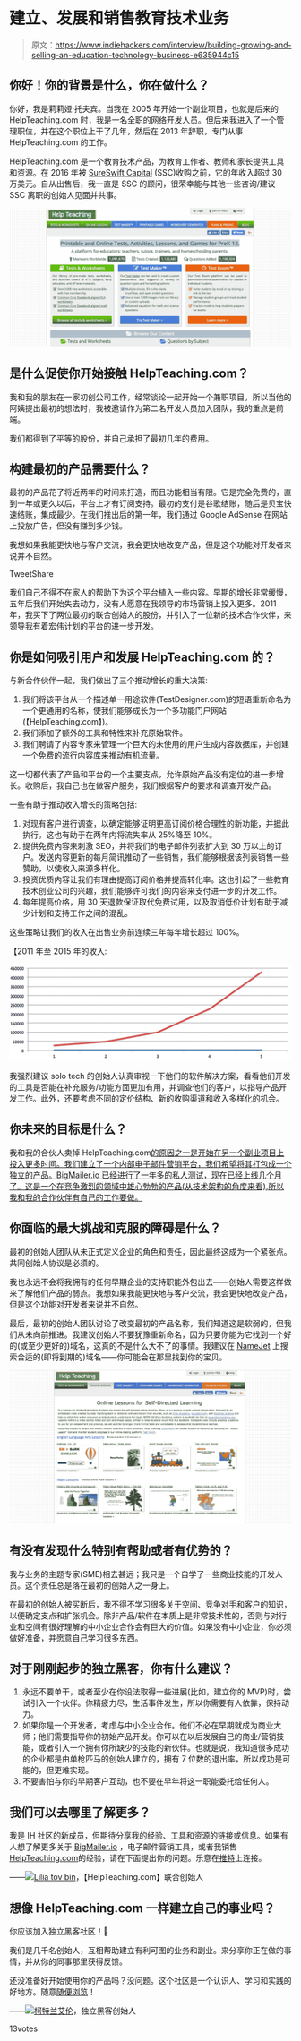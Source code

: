 # 建立、发展和销售教育技术业务

> 原文：<https://www.indiehackers.com/interview/building-growing-and-selling-an-education-technology-business-e635944c15>

## 你好！你的背景是什么，你在做什么？

你好，我是莉莉娅·托夫宾。当我在 2005 年开始一个副业项目，也就是后来的 HelpTeaching.com 时，我是一名全职的网络开发人员。但后来我进入了一个管理职位，并在这个职位上干了几年，然后在 2013 年辞职，专门从事 HelpTeaching.com 的工作。

HelpTeaching.com 是一个教育技术产品，为教育工作者、教师和家长提供工具和资源。在 2016 年被 [SureSwift Capital](https://www.sureswiftcapital.com/) (SSC)收购之前，它的年收入超过 30 万美元。自从出售后，我一直是 SSC 的顾问，很荣幸能与其他一些咨询/建议 SSC 离职的创始人见面并共事。

[![HelpTeaching.com](img/aed46c7fffea35e2ff7e4941eb08c0fc.png)](https://www.helpteaching.com) 

## 是什么促使你开始接触 HelpTeaching.com？

我和我的朋友在一家初创公司工作，经常谈论一起开始一个兼职项目，所以当他的阿姨提出最初的想法时，我被邀请作为第二名开发人员加入团队，我的重点是前端。

我们都得到了平等的股份，并自己承担了最初几年的费用。

## 构建最初的产品需要什么？

最初的产品花了将近两年的时间来打造，而且功能相当有限。它是完全免费的，直到一年或更久以后，平台上才有订阅支持。最初的支付是谷歌结账，随后是贝宝快速结账，集成最少。在我们推出后的第一年，我们通过 Google AdSense 在网站上投放广告，但没有赚到多少钱。

我想如果我能更快地与客户交流，我会更快地改变产品，但是这个功能对开发者来说并不自然。

TweetShare

我们自己不得不在家人的帮助下为这个平台植入一些内容。早期的增长非常缓慢，五年后我们开始失去动力，没有人愿意在我领导的市场营销上投入更多。2011 年，我买下了两位最初的联合创始人的股份，并引入了一位新的技术合作伙伴，来领导我有着宏伟计划的平台的进一步开发。

## 你是如何吸引用户和发展 HelpTeaching.com 的？

与新合作伙伴一起，我们做出了三个推动增长的重大决策:

1.  我们将该平台从一个描述单一用途软件(TestDesigner.com)的短语重新命名为一个更通用的名称，使我们能够成长为一个多功能门户网站(【HelpTeaching.com】)。
2.  我们添加了额外的工具和特性来补充原始软件。
3.  我们聘请了内容专家来管理一个巨大的未使用的用户生成内容数据库，并创建一个免费的流行内容库来推动有机流量。

这一切都代表了产品和平台的一个主要支点，允许原始产品没有定位的进一步增长。收购后，我自己也在做客户服务，我们根据客户的要求和调查开发产品。

一些有助于推动收入增长的策略包括:

1.  对现有客户进行调查，以确定能够证明更高订阅价格合理性的新功能，并据此执行。这也有助于在两年内将流失率从 25%降至 10%。
2.  提供免费内容来刺激 SEO，并将我们的电子邮件列表扩大到 30 万以上的订户。发送内容更新的每月简讯推动了一些销售，我们能够根据该列表销售一些赞助，以使收入来源多样化。
3.  投资优质内容让我们有理由提高订阅价格并提高转化率。这也引起了一些教育技术创业公司的兴趣，我们能够许可我们的内容来支付进一步的开发工作。
4.  每年提高价格，用 30 天退款保证取代免费试用，以及取消低价计划有助于减少计划和支持工作之间的混乱。

这些策略让我们的收入在出售业务前连续三年每年增长超过 100%。

【2011 年至 2015 年的收入:

![Help Teaching Revenue](img/b47a0e524c0b52a42f38b64ff3bdda1d.png)

我强烈建议 solo tech 的创始人认真审视一下他们的软件解决方案，看看他们开发的工具是否能在补充服务/功能方面更加有用，并调查他们的客户，以指导产品开发工作。此外，还要考虑不同的定价结构、新的收购渠道和收入多样化的机会。

## 你未来的目标是什么？

我和我的合伙人卖掉 HelpTeaching.com[的原因之一是开始在另一个副业项目上投入更多时间。我们建立了一个内部电子邮件营销平台，我们希望将其打包成一个独立的产品。BigMailer.io 已经进行了一年多的私人测试，现在已经上线几个月了。这是一个在竞争激烈的领域中雄心勃勃的产品(从技术架构的角度来看),所以我和我的合作伙伴有自己的工作要做。](https://www.helpteaching.com)

## 你面临的最大挑战和克服的障碍是什么？

最初的创始人团队从未正式定义企业的角色和责任，因此最终这成为一个紧张点。共同创始人协议是必须的。

我也永远不会将我拥有的任何早期企业的支持职能外包出去——创始人需要这样做来了解他们产品的弱点。我想如果我能更快地与客户交流，我会更快地改变产品，但是这个功能对开发者来说并不自然。

最后，最初的创始人团队讨论了改变最初的产品名称，我们知道这是软弱的，但我们从未向前推进。我建议创始人不要犹豫重新命名，因为只要你能为它找到一个好的(或至少更好的)域名，这真的不是什么大不了的事情。我建议在 [NameJet](http://www.namejet.com/) 上搜索合适的(即将到期的)域名——你可能会在那里找到你的宝贝。

[![HelpTeaching.com Online Courses](img/3def32afbd0760cd4e2c0efdcd1b240c.png)](https://www.helpteaching.com) 

## 有没有发现什么特别有帮助或者有优势的？

我与业务的主题专家(SME)相去甚远；我只是一个自学了一些商业技能的开发人员。这个责任总是落在最初的创始人之一身上。

在最初的创始人被买断后，我不得不学习很多关于空间、竞争对手和客户的知识，以便确定支点和扩张机会。除非产品/软件在本质上是非常技术性的，否则与对行业和空间有很好理解的中小企业合作会有巨大的价值。如果没有中小企业，你必须做好准备，并愿意自己学习很多东西。

## 对于刚刚起步的独立黑客，你有什么建议？

1.  永远不要单干，或者至少在你设法取得一些进展(比如，建立你的 MVP)时，尝试引入一个伙伴。你精疲力尽，生活事件发生，所以你需要有人依靠，保持动力。
2.  如果你是一个开发者，考虑与中小企业合作。他们不必在早期就成为商业大师；他们需要指导你的初始产品开发。你可以在以后发展自己的商业/营销技能，或者引入一个拥有你所缺少的技能的新伙伴。也就是说，我知道很多成功的企业都是由单枪匹马的创始人建立的，拥有 7 位数的退出率，所以成功是可能的，但更难实现。
3.  不要害怕与你的早期客户互动，也不要在早年将这一职能委托给任何人。

## 我们可以去哪里了解更多？

我是 IH 社区的新成员，但期待分享我的经验、工具和资源的链接或信息。如果有人想了解更多关于 [BigMailer.io](https://www.bigmailer.io/) ，电子邮件营销工具，或者我销售[HelpTeaching.com](https://www.helpteaching.com)的经验，请在下面提出你的问题。乐意在[推特](https://twitter.com/webbie)上连接。

——[<picture id="ember8080532" class="user-avatar ember-view user-link__avatar">![](img/82bd3bb4769a3aa1cd13889ee7c0fa91.png)</picture>Lilia tov bin](/webbie?id=40cpqTR6rHV0HVqOrvI30phClA93)，【HelpTeaching.com】联合创始人

## 想像 HelpTeaching.com 一样建立自己的事业吗？

你应该加入独立黑客社区！🤗

我们是几千名创始人，互相帮助建立有利可图的业务和副业。来分享你正在做的事情，并从你的同事那里获得反馈。

还没准备好开始使用你的产品吗？没问题。这个社区是一个认识人、学习和实践的好地方。随意[随便浏览](/)！

——[<picture id="ember8080537" class="user-avatar ember-view user-link__avatar">![](img/82bd3bb4769a3aa1cd13889ee7c0fa91.png)</picture>柯特兰艾伦](/csallen?id=ibTLPyjwVebnZjMGKvz6ztarnuV2)，独立黑客创始人

13votes